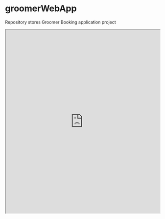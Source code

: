 # groomerWebApp
Repository stores Groomer Booking application project
<iframe width="100%" height="600" src="https://w-jadczak.github.io/groomerWebApp"></iframe>

